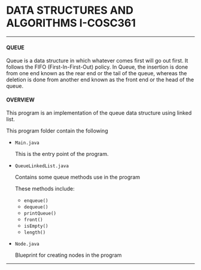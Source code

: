 # DATA STRUCTURES AND ALGORITHMS I-COSC361
____
#### QUEUE
 Queue is a data structure in which whatever comes first will go out first. It follows the FIFO (First-In-First-Out) policy. In Queue, the insertion is done from one end known as the rear end or the tail of the queue, whereas the deletion is done from another end known as the front end or the head of the queue.



#### OVERVIEW

 This program is an implementation of the queue data structure using linked list.

 This program folder contain the following
 - `Main.java`

     This is the entry point of the program.
 - `QueueLinkedList.java`

     Contains some queue methods use in the program

     These methods include:
     - `enqueue()`
     - `dequeue()`
     - `printQueue()`
     - `front()`
     - `isEmpty()`
     - `length()`


 - `Node.java`

     Blueprint for creating nodes in the program

___     
